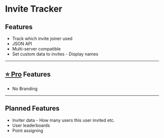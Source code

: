 # Invite Tracker

## Features
* Track which invite joiner used
* JSON API
* Multi-server compatible
* Set custom data to invites - Display names

***

## [⭐ Pro](/docs/about-inventutor-pro.md) Features
* No Branding

***

## Planned Features
* Inviter data - How many users this user invited etc.
* User leaderboards
* Point assigning
